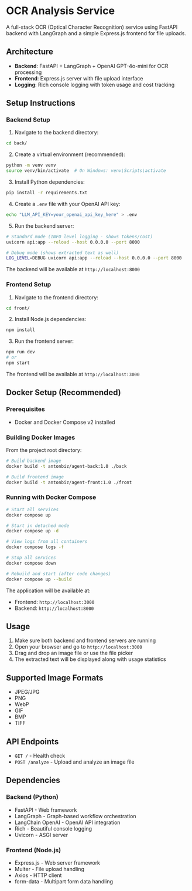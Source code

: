 # OCR Analysis Service

A full-stack OCR (Optical Character Recognition) service using FastAPI backend with LangGraph and a simple Express.js frontend for file uploads.

## Architecture

- **Backend**: FastAPI + LangGraph + OpenAI GPT-4o-mini for OCR processing
- **Frontend**: Express.js server with file upload interface
- **Logging**: Rich console logging with token usage and cost tracking

## Setup Instructions

### Backend Setup

1. Navigate to the backend directory:
```bash
cd back/
```

2. Create a virtual environment (recommended):
```bash
python -m venv venv
source venv/bin/activate  # On Windows: venv\Scripts\activate
```

3. Install Python dependencies:
```bash
pip install -r requirements.txt
```

4. Create a `.env` file with your OpenAI API key:
```bash
echo "LLM_API_KEY=your_openai_api_key_here" > .env
```

5. Run the backend server:
```bash
# Standard mode (INFO level logging - shows tokens/cost)
uvicorn api:app --reload --host 0.0.0.0 --port 8000

# Debug mode (shows extracted text as well)
LOG_LEVEL=DEBUG uvicorn api:app --reload --host 0.0.0.0 --port 8000
```

The backend will be available at `http://localhost:8000`

### Frontend Setup

1. Navigate to the frontend directory:
```bash
cd front/
```

2. Install Node.js dependencies:
```bash
npm install
```

3. Run the frontend server:
```bash
npm run dev
# or
npm start
```

The frontend will be available at `http://localhost:3000`

## Docker Setup (Recommended)

### Prerequisites
- Docker and Docker Compose v2 installed

### Building Docker Images

From the project root directory:

```bash
# Build backend image
docker build -t antonbiz/agent-back:1.0 ./back

# Build frontend image  
docker build -t antonbiz/agent-front:1.0 ./front
```

### Running with Docker Compose

```bash
# Start all services
docker compose up

# Start in detached mode
docker compose up -d

# View logs from all containers
docker compose logs -f

# Stop all services
docker compose down

# Rebuild and start (after code changes)
docker compose up --build
```

The application will be available at:
- Frontend: `http://localhost:3000`
- Backend: `http://localhost:8000`

## Usage

1. Make sure both backend and frontend servers are running
2. Open your browser and go to `http://localhost:3000`
3. Drag and drop an image file or use the file picker
4. The extracted text will be displayed along with usage statistics

## Supported Image Formats

- JPEG/JPG
- PNG
- WebP
- GIF
- BMP
- TIFF

## API Endpoints

- `GET /` - Health check
- `POST /analyze` - Upload and analyze an image file

## Dependencies

### Backend (Python)
- FastAPI - Web framework
- LangGraph - Graph-based workflow orchestration
- LangChain OpenAI - OpenAI API integration
- Rich - Beautiful console logging
- Uvicorn - ASGI server

### Frontend (Node.js)
- Express.js - Web server framework
- Multer - File upload handling
- Axios - HTTP client
- form-data - Multipart form data handling
